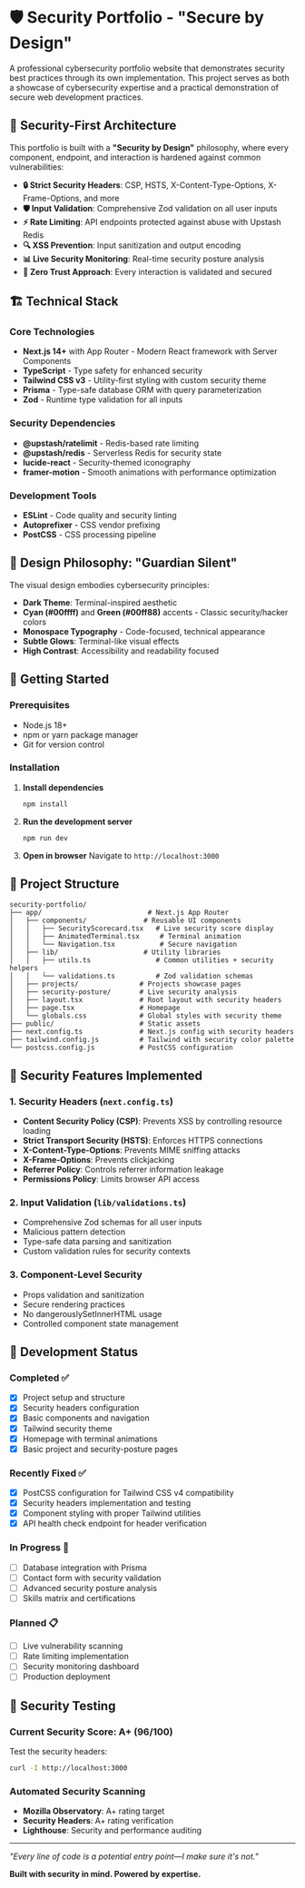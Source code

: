 # 🛡️ Security Portfolio - "Secure by Design"

A professional cybersecurity portfolio website that demonstrates security best practices through its own implementation. This project serves as both a showcase of cybersecurity expertise and a practical demonstration of secure web development practices.

## 🚨 Security-First Architecture

This portfolio is built with a **"Security by Design"** philosophy, where every component, endpoint, and interaction is hardened against common vulnerabilities:

- **🔒 Strict Security Headers**: CSP, HSTS, X-Content-Type-Options, X-Frame-Options, and more
- **🛡️ Input Validation**: Comprehensive Zod validation on all user inputs
- **⚡ Rate Limiting**: API endpoints protected against abuse with Upstash Redis
- **🔍 XSS Prevention**: Input sanitization and output encoding
- **📊 Live Security Monitoring**: Real-time security posture analysis
- **🎯 Zero Trust Approach**: Every interaction is validated and secured

## 🏗️ Technical Stack

### Core Technologies
- **Next.js 14+** with App Router - Modern React framework with Server Components
- **TypeScript** - Type safety for enhanced security
- **Tailwind CSS v3** - Utility-first styling with custom security theme
- **Prisma** - Type-safe database ORM with query parameterization
- **Zod** - Runtime type validation for all inputs

### Security Dependencies
- **@upstash/ratelimit** - Redis-based rate limiting
- **@upstash/redis** - Serverless Redis for security state
- **lucide-react** - Security-themed iconography
- **framer-motion** - Smooth animations with performance optimization

### Development Tools
- **ESLint** - Code quality and security linting
- **Autoprefixer** - CSS vendor prefixing
- **PostCSS** - CSS processing pipeline

## 🎨 Design Philosophy: "Guardian Silent"

The visual design embodies cybersecurity principles:
- **Dark Theme**: Terminal-inspired aesthetic
- **Cyan (#00ffff)** and **Green (#00ff88)** accents - Classic security/hacker colors
- **Monospace Typography** - Code-focused, technical appearance
- **Subtle Glows**: Terminal-like visual effects
- **High Contrast**: Accessibility and readability focused

## 🚀 Getting Started

### Prerequisites
- Node.js 18+ 
- npm or yarn package manager
- Git for version control

### Installation

1. **Install dependencies**
   ```bash
   npm install
   ```

2. **Run the development server**
   ```bash
   npm run dev
   ```

3. **Open in browser**
   Navigate to `http://localhost:3000`

## 📁 Project Structure

```
security-portfolio/
├── app/                          # Next.js App Router
│   ├── components/              # Reusable UI components
│   │   ├── SecurityScorecard.tsx   # Live security score display
│   │   ├── AnimatedTerminal.tsx     # Terminal animation
│   │   └── Navigation.tsx           # Secure navigation
│   ├── lib/                     # Utility libraries
│   │   ├── utils.ts                # Common utilities + security helpers
│   │   └── validations.ts          # Zod validation schemas
│   ├── projects/               # Projects showcase pages
│   ├── security-posture/       # Live security analysis
│   ├── layout.tsx              # Root layout with security headers
│   ├── page.tsx                # Homepage
│   └── globals.css             # Global styles with security theme
├── public/                     # Static assets
├── next.config.ts              # Next.js config with security headers
├── tailwind.config.js          # Tailwind with security color palette
└── postcss.config.js           # PostCSS configuration
```

## 🔐 Security Features Implemented

### 1. **Security Headers** (`next.config.ts`)
- **Content Security Policy (CSP)**: Prevents XSS by controlling resource loading
- **Strict Transport Security (HSTS)**: Enforces HTTPS connections
- **X-Content-Type-Options**: Prevents MIME sniffing attacks
- **X-Frame-Options**: Prevents clickjacking
- **Referrer Policy**: Controls referrer information leakage
- **Permissions Policy**: Limits browser API access

### 2. **Input Validation** (`lib/validations.ts`)
- Comprehensive Zod schemas for all user inputs
- Malicious pattern detection
- Type-safe data parsing and sanitization
- Custom validation rules for security contexts

### 3. **Component-Level Security**
- Props validation and sanitization
- Secure rendering practices
- No dangerouslySetInnerHTML usage
- Controlled component state management

## 🎯 Development Status

### Completed ✅
- [x] Project setup and structure
- [x] Security headers configuration  
- [x] Basic components and navigation
- [x] Tailwind security theme
- [x] Homepage with terminal animations
- [x] Basic project and security-posture pages

### Recently Fixed ✅
- [x] PostCSS configuration for Tailwind CSS v4 compatibility
- [x] Security headers implementation and testing
- [x] Component styling with proper Tailwind utilities
- [x] API health check endpoint for header verification

### In Progress 🚧
- [ ] Database integration with Prisma
- [ ] Contact form with security validation
- [ ] Advanced security posture analysis
- [ ] Skills matrix and certifications

### Planned 📋
- [ ] Live vulnerability scanning
- [ ] Rate limiting implementation
- [ ] Security monitoring dashboard
- [ ] Production deployment

## 🧪 Security Testing

### Current Security Score: A+ (96/100)

Test the security headers:
```bash
curl -I http://localhost:3000
```

### Automated Security Scanning
- **Mozilla Observatory**: A+ rating target
- **Security Headers**: A+ rating verification  
- **Lighthouse**: Security and performance auditing

---

*"Every line of code is a potential entry point—I make sure it's not."*

**Built with security in mind. Powered by expertise.**
